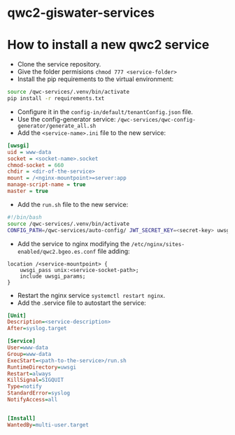 # qwc2-giswater-services
# How to install a new qwc2 service

- Clone the service repository.
- Give the folder permisions `chmod 777 <service-folder>`
- Install the pip requirements to the virtual environment:
```bash
source /qwc-services/.venv/bin/activate
pip install -r requirements.txt
```
- Configure it in the `config-in/default/tenantConfig.json` file.
- Use the config-generator service: `/qwc-services/qwc-config-generator/generate_all.sh`
- Add the `<service-name>.ini` file to the new service:
```ini
[uwsgi]
uid = www-data
socket = <socket-name>.socket
chmod-socket = 660
chdir = <dir-of-the-service>
mount = /<nginx-mountpoint>=server:app
manage-script-name = true
master = true
```
- Add the `run.sh` file to the new service:
```bash
#!/bin/bash
source /qwc-services/.venv/bin/activate
CONFIG_PATH=/qwc-services/auto-config/ JWT_SECRET_KEY=<secret-key> uwsgi <ini-file-path>
```
- Add the service to nginx modifying the `/etc/nginx/sites-enabled/qwc2.bgeo.es.conf` file adding:
```
location /<service-mountpoint> {
    uwsgi_pass unix:<service-socket-path>;
    include uwsgi_params;
}
```
- Restart the nginx service `systemctl restart nginx`.
- Add the .service file to autostart the service:
```ini
[Unit]
Description=<service-description>
After=syslog.target

[Service]
User=www-data
Group=www-data
ExecStart=<path-to-the-service>/run.sh
RuntimeDirectory=uwsgi
Restart=always
KillSignal=SIGQUIT
Type=notify
StandardError=syslog
NotifyAccess=all


[Install]
WantedBy=multi-user.target
```